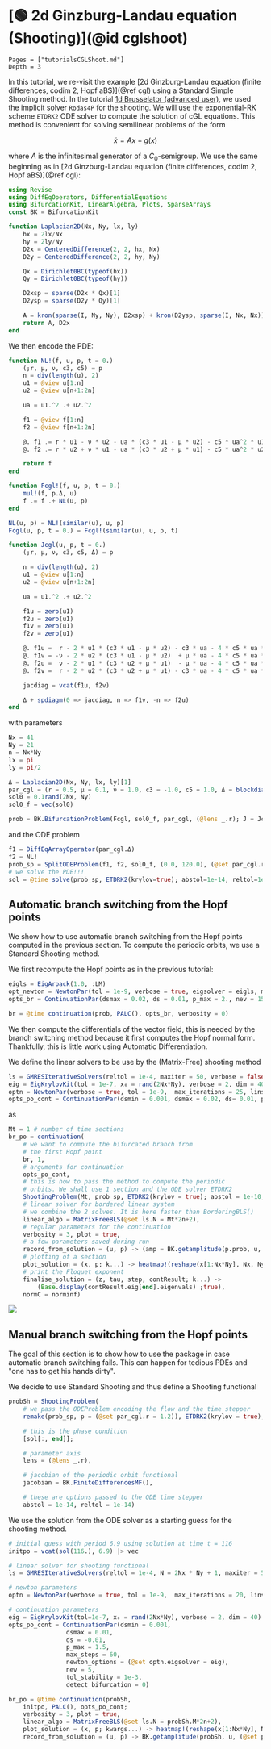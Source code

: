 # [🟢 2d Ginzburg-Landau equation (Shooting)](@id cglshoot)

```@contents
Pages = ["tutorialsCGLShoot.md"]
Depth = 3
```

In this tutorial, we re-visit the example [2d Ginzburg-Landau equation (finite differences, codim 2, Hopf aBS)](@ref cgl) using a Standard Simple Shooting method. In the tutorial [1d Brusselator (advanced user)](@ref), we used the implicit solver `Rodas4P` for the shooting. We will use the exponential-RK scheme `ETDRK2` ODE solver to compute the solution of cGL equations. This method is convenient for solving semilinear problems of the form

$$\dot x = Ax+g(x)$$

where $A$ is the infinitesimal generator of a $C_0$-semigroup. We use the same beginning as in [2d Ginzburg-Landau equation (finite differences, codim 2, Hopf aBS)](@ref cgl):

```julia
using Revise
using DiffEqOperators, DifferentialEquations
using BifurcationKit, LinearAlgebra, Plots, SparseArrays
const BK = BifurcationKit

function Laplacian2D(Nx, Ny, lx, ly)
	hx = 2lx/Nx
	hy = 2ly/Ny
	D2x = CenteredDifference(2, 2, hx, Nx)
	D2y = CenteredDifference(2, 2, hy, Ny)

	Qx = Dirichlet0BC(typeof(hx))
	Qy = Dirichlet0BC(typeof(hy))

	D2xsp = sparse(D2x * Qx)[1]
	D2ysp = sparse(D2y * Qy)[1]

	A = kron(sparse(I, Ny, Ny), D2xsp) + kron(D2ysp, sparse(I, Nx, Nx))
	return A, D2x
end
```

We then encode the PDE:

```julia
function NL!(f, u, p, t = 0.)
	(;r, μ, ν, c3, c5) = p
	n = div(length(u), 2)
	u1 = @view u[1:n]
	u2 = @view u[n+1:2n]

	ua = u1.^2 .+ u2.^2

	f1 = @view f[1:n]
	f2 = @view f[n+1:2n]

	@. f1 .= r * u1 - ν * u2 - ua * (c3 * u1 - μ * u2) - c5 * ua^2 * u1
	@. f2 .= r * u2 + ν * u1 - ua * (c3 * u2 + μ * u1) - c5 * ua^2 * u2

	return f
end

function Fcgl!(f, u, p, t = 0.)
	mul!(f, p.Δ, u)
	f .= f .+ NL(u, p)
end

NL(u, p) = NL!(similar(u), u, p)
Fcgl(u, p, t = 0.) = Fcgl!(similar(u), u, p, t)

function Jcgl(u, p, t = 0.)
	(;r, μ, ν, c3, c5, Δ) = p

	n = div(length(u), 2)
	u1 = @view u[1:n]
	u2 = @view u[n+1:2n]

	ua = u1.^2 .+ u2.^2

	f1u = zero(u1)
	f2u = zero(u1)
	f1v = zero(u1)
	f2v = zero(u1)

	@. f1u =  r - 2 * u1 * (c3 * u1 - μ * u2) - c3 * ua - 4 * c5 * ua * u1^2 - c5 * ua^2
	@. f1v = -ν - 2 * u2 * (c3 * u1 - μ * u2)  + μ * ua - 4 * c5 * ua * u1 * u2
	@. f2u =  ν - 2 * u1 * (c3 * u2 + μ * u1)  - μ * ua - 4 * c5 * ua * u1 * u2
	@. f2v =  r - 2 * u2 * (c3 * u2 + μ * u1) - c3 * ua - 4 * c5 * ua * u2 ^2 - c5 * ua^2

	jacdiag = vcat(f1u, f2v)

	Δ + spdiagm(0 => jacdiag, n => f1v, -n => f2u)
end
```

with parameters

```julia
Nx = 41
Ny = 21
n = Nx*Ny
lx = pi
ly = pi/2

Δ = Laplacian2D(Nx, Ny, lx, ly)[1]
par_cgl = (r = 0.5, μ = 0.1, ν = 1.0, c3 = -1.0, c5 = 1.0, Δ = blockdiag(Δ, Δ))
sol0 = 0.1rand(2Nx, Ny)
sol0_f = vec(sol0)

prob = BK.BifurcationProblem(Fcgl, sol0_f, par_cgl, (@lens _.r); J = Jcgl)
```

and the ODE problem

```julia
f1 = DiffEqArrayOperator(par_cgl.Δ)
f2 = NL!
prob_sp = SplitODEProblem(f1, f2, sol0_f, (0.0, 120.0), (@set par_cgl.r = 1.2), dt = 0.1)
# we solve the PDE!!!
sol = @time solve(prob_sp, ETDRK2(krylov=true); abstol=1e-14, reltol=1e-14)
```

## Automatic branch switching from the Hopf points

We show how to use automatic branch switching from the Hopf points computed in the previous section. To compute the periodic orbits, we use a Standard Shooting method.

We first recompute the Hopf points as in the previous tutorial:

```julia
eigls = EigArpack(1.0, :LM)
opt_newton = NewtonPar(tol = 1e-9, verbose = true, eigsolver = eigls, max_iterations = 20)
opts_br = ContinuationPar(dsmax = 0.02, ds = 0.01, p_max = 2., nev = 15, newton_options = (@set opt_newton.verbose = false))

br = @time continuation(prob, PALC(), opts_br, verbosity = 0)
```

We then compute the differentials of the vector field, this is needed by the branch switching method because it first computes the Hopf normal form. Thankfully, this is little work using Automatic Differentiation.

We define the linear solvers to be use by the (Matrix-Free) shooting method

```julia
ls = GMRESIterativeSolvers(reltol = 1e-4, maxiter = 50, verbose = false)
eig = EigKrylovKit(tol = 1e-7, x₀ = rand(2Nx*Ny), verbose = 2, dim = 40)
optn = NewtonPar(verbose = true, tol = 1e-9,  max_iterations = 25, linsolver = ls, eigsolver = eig)
opts_po_cont = ContinuationPar(dsmin = 0.001, dsmax = 0.02, ds= 0.01, p_max = 2.5, max_steps = 32, newton_options = optn, nev = 7, tol_stability = 1e-3, plot_every_step = 1)
```

as

```julia
Mt = 1 # number of time sections
br_po = continuation(
	# we want to compute the bifurcated branch from
	# the first Hopf point
	br, 1,
	# arguments for continuation
	opts_po_cont,
	# this is how to pass the method to compute the periodic
	# orbits. We shall use 1 section and the ODE solver ETDRK2
	ShootingProblem(Mt, prob_sp, ETDRK2(krylov = true); abstol = 1e-10, reltol = 1e-8, jacobian = BK.FiniteDifferencesMF()) ;
	# linear solver for bordered linear system
	# we combine the 2 solves. It is here faster than BorderingBLS()
	linear_algo = MatrixFreeBLS(@set ls.N = Mt*2n+2),
	# regular parameters for the continuation
	verbosity = 3, plot = true,
	# a few parameters saved during run
	record_from_solution = (u, p) -> (amp = BK.getamplitude(p.prob, u, (@set par_cgl.r = p.p)), period = u[end]),
	# plotting of a section
	plot_solution = (x, p; k...) -> heatmap!(reshape(x[1:Nx*Ny], Nx, Ny); color=:viridis, k...),
	# print the Floquet exponent
	finalise_solution = (z, tau, step, contResult; k...) ->
		(Base.display(contResult.eig[end].eigenvals) ;true),
	normC = norminf)
```

![](cgl-sh-br.png)

## Manual branch switching from the Hopf points

The goal of this section is to show how to use the package in case automatic branch switching fails. This can happen for tedious PDEs and "one has to get his hands dirty".

We decide to use Standard Shooting and thus define a Shooting functional

```julia
probSh = ShootingProblem(
	# we pass the ODEProblem encoding the flow and the time stepper
	remake(prob_sp, p = (@set par_cgl.r = 1.2)), ETDRK2(krylov = true),

	# this is the phase condition
	[sol[:, end]];

	# parameter axis
	lens = (@lens _.r),

	# jacobian of the periodic orbit functional
	jacobian = BK.FiniteDifferencesMF(),

	# these are options passed to the ODE time stepper
	abstol = 1e-14, reltol = 1e-14)
```

We use the solution from the ODE solver as a starting guess for the shooting method.

```julia
# initial guess with period 6.9 using solution at time t = 116
initpo = vcat(sol(116.), 6.9) |> vec

# linear solver for shooting functional
ls = GMRESIterativeSolvers(reltol = 1e-4, N = 2Nx * Ny + 1, maxiter = 50, verbose = false)

# newton parameters
optn = NewtonPar(verbose = true, tol = 1e-9,  max_iterations = 20, linsolver = ls)

# continuation parameters
eig = EigKrylovKit(tol=1e-7, x₀ = rand(2Nx*Ny), verbose = 2, dim = 40)
opts_po_cont = ContinuationPar(dsmin = 0.001,
				dsmax = 0.01,
				ds = -0.01,
				p_max = 1.5,
				max_steps = 60,
				newton_options = (@set optn.eigsolver = eig),
				nev = 5,
				tol_stability = 1e-3,
				detect_bifurcation = 0)

br_po = @time continuation(probSh,
	initpo, PALC(), opts_po_cont;
	verbosity = 3, plot = true,
	linear_algo = MatrixFreeBLS(@set ls.N = probSh.M*2n+2),
	plot_solution = (x, p; kwargs...) -> heatmap!(reshape(x[1:Nx*Ny], Nx, Ny); color=:viridis, kwargs...),
	record_from_solution = (u, p) -> BK.getamplitude(probSh, u, (@set par_cgl.r = p.p); ratio = 2), normC = norminf)
```
